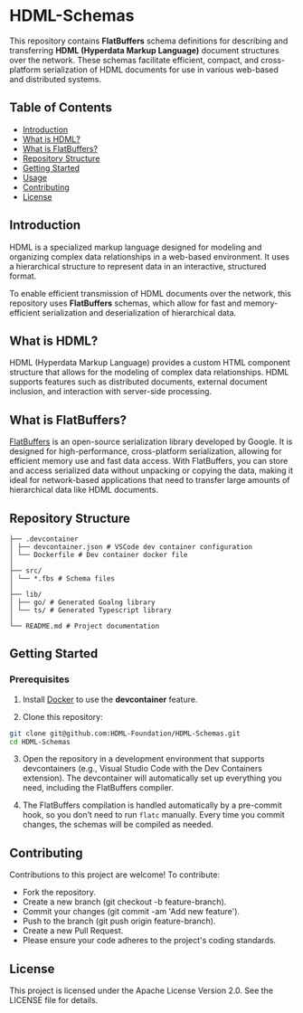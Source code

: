 # HDML-Schemas

This repository contains **FlatBuffers** schema definitions for describing and transferring **HDML (Hyperdata Markup Language)** document structures over the network. These schemas facilitate efficient, compact, and cross-platform serialization of HDML documents for use in various web-based and distributed systems.

## Table of Contents
- [Introduction](#introduction)
- [What is HDML?](#what-is-hdml)
- [What is FlatBuffers?](#what-is-flatbuffers)
- [Repository Structure](#repository-structure)
- [Getting Started](#getting-started)
- [Usage](#usage)
- [Contributing](#contributing)
- [License](#license)

## Introduction

HDML is a specialized markup language designed for modeling and organizing complex data relationships in a web-based environment. It uses a hierarchical structure to represent data in an interactive, structured format.

To enable efficient transmission of HDML documents over the network, this repository uses **FlatBuffers** schemas, which allow for fast and memory-efficient serialization and deserialization of hierarchical data.

## What is HDML?

HDML (Hyperdata Markup Language) provides a custom HTML component structure that allows for the modeling of complex data relationships. HDML supports features such as distributed documents, external document inclusion, and interaction with server-side processing.

## What is FlatBuffers?

[FlatBuffers](https://google.github.io/flatbuffers/) is an open-source serialization library developed by Google. It is designed for high-performance, cross-platform serialization, allowing for efficient memory use and fast data access. With FlatBuffers, you can store and access serialized data without unpacking or copying the data, making it ideal for network-based applications that need to transfer large amounts of hierarchical data like HDML documents.

## Repository Structure

```
├── .devcontainer
│ ├── devcontainer.json # VSCode dev container configuration
│ └── Dockerfile # Dev container docker file
│
├── src/ 
│ └── *.fbs # Schema files
│
├── lib/
│ ├── go/ # Generated Goalng library
│ └── ts/ # Generated Typescript library
│
└── README.md # Project documentation
```

## Getting Started

### Prerequisites

1. Install [Docker](https://www.docker.com/get-started) to use the **devcontainer** feature.
   
2. Clone this repository:

```bash
git clone git@github.com:HDML-Foundation/HDML-Schemas.git
cd HDML-Schemas
```

3. Open the repository in a development environment that supports devcontainers (e.g., Visual Studio Code with the Dev Containers extension). The devcontainer will automatically set up everything you need, including the FlatBuffers compiler.

4. The FlatBuffers compilation is handled automatically by a pre-commit hook, so you don’t need to run `flatc` manually. Every time you commit changes, the schemas will be compiled as needed.

## Contributing

Contributions to this project are welcome! To contribute:

- Fork the repository.
- Create a new branch (git checkout -b feature-branch).
- Commit your changes (git commit -am 'Add new feature').
- Push to the branch (git push origin feature-branch).
- Create a new Pull Request.
- Please ensure your code adheres to the project's coding standards.

## License

This project is licensed under the Apache License Version 2.0. See the LICENSE file for details.